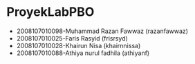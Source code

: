 # ProyekLabPBO 
- 2008107010098-Muhammad Razan Fawwaz (razanfawwaz)
- 2008107010025-Faris Rasyid (frisrsyd)
- 2008107010028-Khairun Nisa (khairnnissa)
- 2008107010088-Athiya nurul fadhila (athiyanf)

